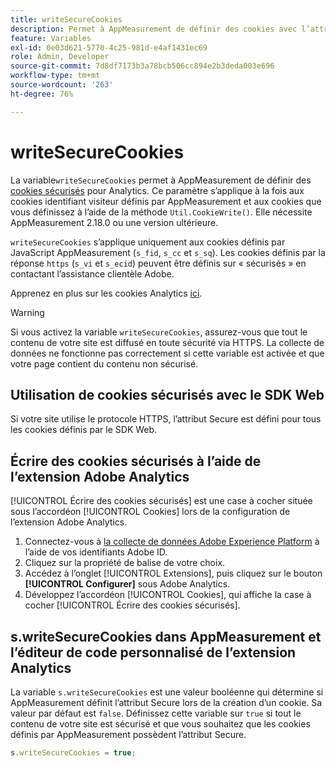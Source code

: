 ```yaml
---
title: writeSecureCookies
description: Permet à AppMeasurement de définir des cookies avec l’attribut Secure.
feature: Variables
exl-id: 0e03d621-5770-4c25-981d-e4af1431ec69
role: Admin, Developer
source-git-commit: 7d8df7173b3a78bcb506cc894e2b3deda003e696
workflow-type: tm+mt
source-wordcount: '263'
ht-degree: 76%

---
```


# writeSecureCookies

La variable`writeSecureCookies` permet à AppMeasurement de définir des [cookies sécurisés](https://en.wikipedia.org/wiki/Secure_cookie) pour Analytics. Ce paramètre s’applique à la fois aux cookies identifiant visiteur définis par AppMeasurement et aux cookies que vous définissez à l’aide de la méthode `Util.CookieWrite()`. Elle nécessite AppMeasurement 2.18.0 ou une version ultérieure.

`writeSecureCookies` sʼapplique uniquement aux cookies définis par JavaScript AppMeasurement (`s_fid`, `s_cc` et `s_sq`). Les cookies définis par la réponse `https` (`s_vi` et `s_ecid`) peuvent être définis sur « sécurisés » en contactant lʼassistance clientèle Adobe.

Apprenez en plus sur les cookies Analytics [ici](https://experienceleague.adobe.com/docs/core-services/interface/administration/ec-cookies/cookies-analytics.html?lang=fr).

>[!WARNING]
>
>Si vous activez la variable `writeSecureCookies`, assurez-vous que tout le contenu de votre site est diffusé en toute sécurité via HTTPS. La collecte de données ne fonctionne pas correctement si cette variable est activée et que votre page contient du contenu non sécurisé.

## Utilisation de cookies sécurisés avec le SDK Web

Si votre site utilise le protocole HTTPS, l’attribut Secure est défini pour tous les cookies définis par le SDK Web.

## Écrire des cookies sécurisés à l’aide de l’extension Adobe Analytics

[!UICONTROL Écrire des cookies sécurisés] est une case à cocher située sous l’accordéon [!UICONTROL Cookies] lors de la configuration de l’extension Adobe Analytics.

1. Connectez-vous à [la collecte de données Adobe Experience Platform](https://experience.adobe.com/data-collection) à l’aide de vos identifiants Adobe ID.
2. Cliquez sur la propriété de balise de votre choix.
3. Accédez à l’onglet [!UICONTROL Extensions], puis cliquez sur le bouton **[!UICONTROL Configurer]** sous Adobe Analytics.
4. Développez l’accordéon [!UICONTROL Cookies], qui affiche la case à cocher [!UICONTROL Écrire des cookies sécurisés].

## s.writeSecureCookies dans AppMeasurement et l’éditeur de code personnalisé de l’extension Analytics

La variable `s.writeSecureCookies` est une valeur booléenne qui détermine si AppMeasurement définit l’attribut Secure lors de la création d’un cookie. Sa valeur par défaut est `false`. Définissez cette variable sur `true` si tout le contenu de votre site est sécurisé et que vous souhaitez que les cookies définis par AppMeasurement possèdent l’attribut Secure.

```js
s.writeSecureCookies = true;
```
